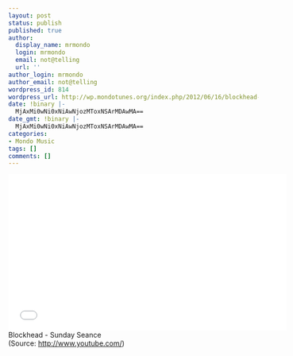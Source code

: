 ```yaml
---
layout: post
status: publish
published: true
author:
  display_name: mrmondo
  login: mrmondo
  email: not@telling
  url: ''
author_login: mrmondo
author_email: not@telling
wordpress_id: 814
wordpress_url: http://wp.mondotunes.org/index.php/2012/06/16/blockhead-sunday-seance/
date: !binary |-
  MjAxMi0wNi0xNiAwNjozMToxNSArMDAwMA==
date_gmt: !binary |-
  MjAxMi0wNi0xNiAwNjozMToxNSArMDAwMA==
categories:
- Mondo Music
tags: []
comments: []
---
```

<iframe width="560" height="315" src="//www.youtube.com/embed/qKBR8S7RCwA" frameborder="0"> </iframe>
Blockhead - Sunday Seance
<div class="attribution">(<span>Source:</span> <a href="http://www.youtube.com/">http://www.youtube.com/</a>)</div>
